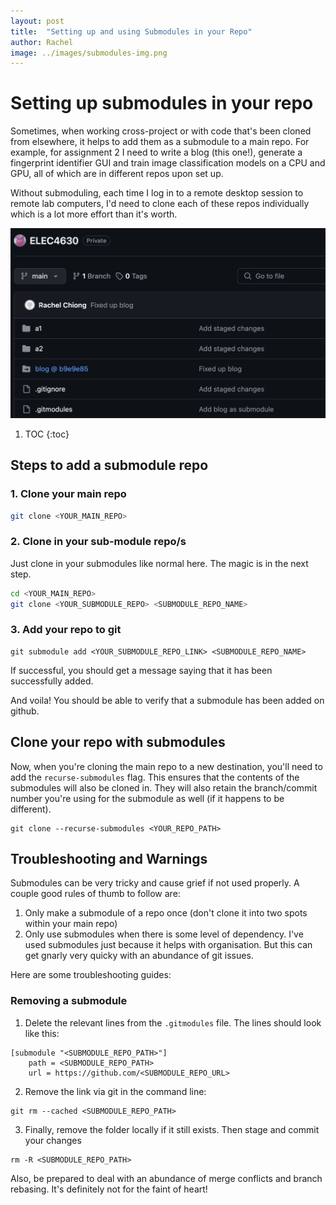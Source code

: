 ```yaml
---
layout: post
title:  "Setting up and using Submodules in your Repo"
author: Rachel
image: ../images/submodules-img.png
---
```

# Setting up submodules in your repo
Sometimes, when working cross-project or with code that's been cloned from
elsewhere, it helps to add them as a submodule to a main repo. For example,
for assignment 2 I need to write a blog (this one!), generate a fingerprint
identifier GUI and train image classification models
on a CPU and GPU, all of which are in different repos upon set up.

Without submoduling, each time I log in to a remote desktop session to
remote lab computers, I'd need to clone each of these repos individually
which is a lot more effort than it's worth.

 ![Submodules on Github](../images/submodules-img.png)

1. TOC
{:toc}

## Steps to add a submodule repo
### 1. Clone your main repo
```sh
git clone <YOUR_MAIN_REPO>
```

### 2. Clone in your sub-module repo/s
Just clone in your submodules like normal here. The magic is in the next step.

```sh
cd <YOUR_MAIN_REPO>
git clone <YOUR_SUBMODULE_REPO> <SUBMODULE_REPO_NAME>
```

### 3. Add your repo to git
```git
git submodule add <YOUR_SUBMODULE_REPO_LINK> <SUBMODULE_REPO_NAME>
```
If successful, you should get a message saying that it has been successfully added.

And voila! You should be able to verify that a submodule has been added on github.

## Clone your repo with submodules
Now, when you're cloning the main repo to a new destination, you'll need to add
the ```recurse-submodules``` flag. This ensures that the contents of the submodules
will also be cloned in. They will also retain the branch/commit number you're using
for the submodule as well (if it happens to be different).

```git
git clone --recurse-submodules <YOUR_REPO_PATH>
```

## Troubleshooting and Warnings
Submodules can be very tricky and cause grief if not used properly. A couple good rules
of thumb to follow are:
1. Only make a submodule of a repo once (don't clone it into two spots within your main repo)
2. Only use submodules when there is some level of dependency. I've used submodules
just because it helps with organisation. But this can get gnarly very quicky with an
abundance of git issues.

Here are some troubleshooting guides:
### Removing a submodule
1. Delete the relevant lines from the ```.gitmodules``` file. The lines should look
like this:
```git
[submodule "<SUBMODULE_REPO_PATH>"]
	path = <SUBMODULE_REPO_PATH>
	url = https://github.com/<SUBMODULE_REPO_URL>
```

2. Remove the link via git in the command line:
```git
git rm --cached <SUBMODULE_REPO_PATH>
```

3. Finally, remove the folder locally if it still exists. Then stage and commit your changes
```git
rm -R <SUBMODULE_REPO_PATH>
```

Also, be prepared to deal with an abundance of merge conflicts and branch rebasing.
It's definitely not for the faint of heart!